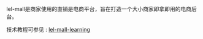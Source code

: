 lel-mall是商家使用的直销是电商平台，旨在打造一个大小商家即拿即用的电商后台。

技术教程可参见 : [lel-mall-learning](https://github.com/flyChineseBoy/lel-mall-learning)
